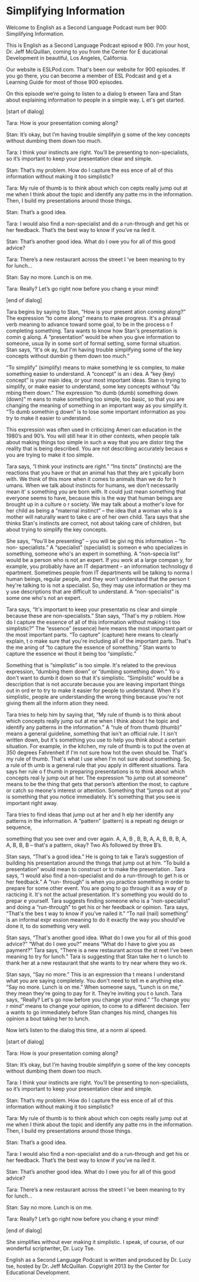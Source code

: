 # Simplifying Information

Welcome to English as a Second Language Podcast num ber 900: Simplifying Information.  

This is English as a Second Language Podcast episod e 900. I'm your host, Dr. Jeff McQuillan, coming to you from the Center for E ducational Development in beautiful, Los Angeles, California.  

Our website is ESLPod.com. That's been our website for 900 episodes. If you go there, you can become a member of ESL Podcast and g et a Learning Guide for most of those 900 episodes. 

On this episode we’re going to listen to a dialog b etween Tara and Stan about explaining information to people in a simple way. L et's get started. 

[start of dialog] 

Tara:  How is your presentation coming along? 

Stan:  It’s okay, but I’m having trouble simplifyin g some of the key concepts without dumbing them down too much. 

Tara:  I think your instincts are right.  You’ll be  presenting to non-specialists, so it’s important to keep your presentation clear and simple. 

Stan:  That’s my problem.  How do I capture the ess ence of all of this information without making it too simplistic? 

Tara:  My rule of thumb is to think about which con cepts really jump out at me when I think about the topic and identify any patte rns in the information.  Then, I build my presentations around those things. 

Stan:  That’s a good idea.   

Tara:  I would also find a non-specialist and do a run-through and get his or her feedback.  That’s the best way to know if you’ve na iled it. 

Stan:  That’s another good idea.  What do I owe you  for all of this good advice?   

Tara:  There’s a new restaurant across the street I ’ve been meaning to try for lunch...  

 Stan:  Say no more.  Lunch is on me. 

Tara:  Really?  Let’s go right now before you chang e your mind! 

[end of dialog] 

Tara begins by saying to Stan, “How is your present ation coming along?” The expression “to come along” means to make progress. It's a phrasal verb meaning to advance toward some goal, to be in the process o f completing something. Tara wants to know how Stan's presentation is comin g along. A “presentation” would be when you give information to someone, usua lly in some sort of formal setting, some formal situation. Stan says, “It's ok ay, but I'm having trouble simplifying some of the key concepts without dumbin g them down too much.”  

“To simplify” (simplify) means to make something le ss complex, to make something easier to understand. A “concept” is an i dea. A “key (key) concept” is your main idea, or your most important ideas. Stan is trying to simplify, or make easier to understand, some key concepts without “du mbing them down.” The expression “to dumb (dumb) something down (down)” m eans to make something too simple, too basic, so that you are changing the  meaning of something in an important way as you simplify it. “To dumb somethin g down” is to lose some important information as you try to make it easier to understand.  

This expression was often used in criticizing Ameri can education in the 1980’s and 90’s. You will still hear it in other contexts,  when people talk about making things too simple in such a way that you are distor ting the reality that is being described. You are not describing accurately becaus e you are trying to make it too simple. 

Tara says, “I think your instincts are right.” “Ins tincts” (instincts) are the reactions that you have or that an animal has that they are t ypically born with. We think of this more when it comes to animals than we do for h umans. When we talk about instincts for humans, we don't necessarily mean it' s something you are born with. It could just mean something that everyone seems to  have, because this is the way that human beings are brought up in a culture o r society. We may talk about a mother's love for her child as being a “maternal instinct” – the idea that a woman who is a mother will naturally want to take c are of her own child. Tara says that she thinks Stan's instincts are correct, not about taking care of children, but about trying to simplify the key concepts.  

She says, “You'll be presenting” – you will be givi ng this information – “to non- specialists.” A “specialist” (specialist) is someon e who specializes in something, someone who's an expert in something. A “non-specia list” would be a person who is not an expert. If you work at a large compan y, for example, you probably have an IT department – an information technology d epartment. Sometimes people from IT departments will be talking to norma l human beings, regular people, and they won't understand that the person t hey're talking to is not a specialist. So, they may use information or they ma y use descriptions that are difficult to understand. A “non-specialist” is some one who's not an expert. 

Tara says, “It's important to keep your presentatio ns clear and simple because these are non-specialists.” Stan says, “That's my p roblem. How do I capture the essence of all of this information without making i t too simplistic?” The “essence” (essence) here means the most important part or the  most important parts. “To capture” (capture) here means to clearly explain, t o make sure that you're including all of the important parts. That's the me aning of “to capture the essence of something.” Stan wants to capture the essence wi thout it being too “simplistic.”  

Something that is “simplistic” is too simple. It's related to the previous expression, “dumbing them down” or “dumbing something down.” Yo u don't want to dumb it down so that it's simplistic. “Simplistic” would be  a description that is not accurate because you are leaving important things out in ord er to try to make it easier for people to understand. When it's simplistic, people are understanding the wrong thing because you're not giving them all the inform ation they need.  

Tara tries to help him by saying that, “My rule of thumb is to think about which concepts really jump out at me when I think about t he topic and identify any patterns in the information.” A “rule of from thumb  (thumb)” means a general guideline, something that isn't an official rule. I t isn't written down, but it's something you use to help you think about a certain  situation. For example, in the kitchen, my rule of thumb is to put the oven at 350  degrees Fahrenheit if I'm not sure how hot the oven should be. That's my rule of thumb. That's what I use when I'm not sure about something. So, a rule of th umb is a general rule that you apply in different situations. Tara says her rule o f thumb in preparing presentations is to think about which concepts real ly jump out at her. The expression “to jump out at someone” means to be the  thing that gets that person’s attention the most, to capture or catch so meone's interest or attention. Something that “jumps out at you” is something that  you notice immediately. It's something that you see is important right away.  

Tara tries to find ideas that jump out at her and h elp her identify any patterns in the information. A “pattern” (pattern) is a repeati ng design or sequence,  

something that you see over and over again. A, A, B , B, B, A, A, B, B, B, A, A, B, B, B – that's a pattern, okay? Two A’s followed by three B’s.  

Stan says, “That's a good idea.” He is going to tak e Tara’s suggestion of building his presentation around the things that jump out at  him. “To build a presentation” would mean to construct or to make the presentation . Tara says, “I would also find a non-specialist and do a run-through to get h is or her feedback.” A “run- through” is when you practice something in order to  prepare for some other event. You are going to go through it as a way of p racticing it. It's not the actual presentation. It's something you would do to prepar e yourself. Tara suggests finding someone who is a “non-specialist” and doing  a “run-through” to get his or her feedback or opinion. Tara says, “That's the bes t way to know if you’ve nailed it.” “To nail (nail) something” is an informal expr ession meaning to do it exactly the way you should've done it, to do something very  well.  

Stan says, “That's another good idea. What do I owe  you for all of this good advice?” “What do I owe you?” means “What do I have  to give you as payment?” Tara says, “There is a new restaurant across the st reet I've been meaning to try for lunch.” Tara is suggesting that Stan take her t o lunch to thank her at a new restaurant that she wants to try near where they wo rk.  

Stan says, “Say no more.” This is an expression tha t means I understand what you are saying completely. You don't need to tell m e anything else. “Say no more. Lunch is on me.” When someone says, “Lunch is  on me,” they mean they're going to pay for it. They’re inviting you t o lunch. Tara says, “Really? Let's go now before you change your mind.” “To change you r mind” means to change your opinion, to come to a different decision. Terr a wants to go immediately before Stan changes his mind, changes his opinion a bout taking her to lunch. 

Now let’s listen to the dialog this time, at a norm al speed. 

[start of dialog] 

Tara:  How is your presentation coming along? 

Stan:  It’s okay, but I’m having trouble simplifyin g some of the key concepts without dumbing them down too much. 

Tara:  I think your instincts are right.  You’ll be  presenting to non-specialists, so it’s important to keep your presentation clear and simple. 

Stan:  That’s my problem.  How do I capture the ess ence of all of this information without making it too simplistic? 

Tara:  My rule of thumb is to think about which con cepts really jump out at me when I think about the topic and identify any patte rns in the information.  Then, I build my presentations around those things. 

Stan:  That’s a good idea.   

Tara:  I would also find a non-specialist and do a run-through and get his or her feedback.  That’s the best way to know if you’ve na iled it. 

Stan:  That’s another good idea.  What do I owe you  for all of this good advice?   

Tara:  There’s a new restaurant across the street I ’ve been meaning to try for lunch... 

Stan:  Say no more.  Lunch is on me. 

Tara:  Really?  Let’s go right now before you chang e your mind! 

[end of dialog] 

She simplifies without ever making it simplistic. I  speak, of course, of our wonderful scriptwriter, Dr. Lucy Tse. 

English as a Second Language Podcast is written and  produced by Dr. Lucy tse, hosted by Dr. Jeff McQuillan. Copyright 2013 by the  Center for Educational Development.

